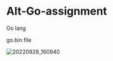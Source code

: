 # Alt-Go-assignment
 Go lang
 
 go.bin file
 
![20220928_160940](https://user-images.githubusercontent.com/109586458/192817627-88e99d36-1f92-4e29-a6ac-82386ba70dd8.jpg)
